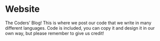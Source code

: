 # Website
The Coders' Blog!
This is where we post our code that we write in many different languages.
Code is included, you can copy it and design it in our own way, but please remember to give us credit!
